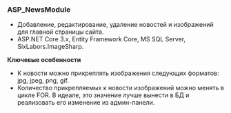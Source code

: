 ### ASP_NewsModule

- Добавление, редактирование, удаление новостей и изображений для главной страницы сайта.
- ASP.NET Core 3.x, Entity Framework Core, MS SQL Server, SixLabors.ImageSharp.


**Ключевые особенности**
- К новости можно прикреплять изображения следующих форматов: jpg, jpeg, png, gif.
- Количество прикрепляемых к новости изображений можно менять в цикле FOR. В идеале, это значение лучше вынести в БД и реализовать его изменение из админ-панели.

